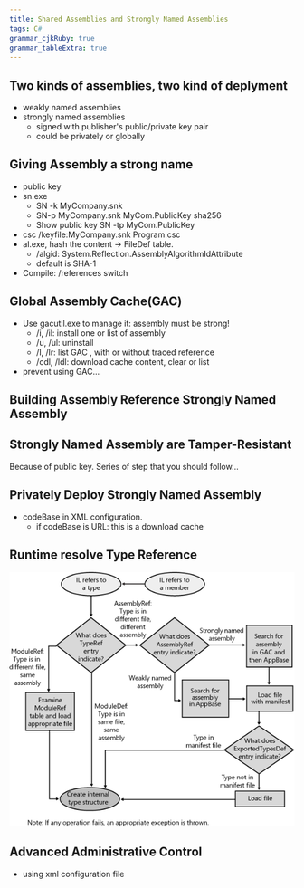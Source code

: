 ```yaml
---
title: Shared Assemblies and Strongly Named Assemblies
tags: C#
grammar_cjkRuby: true
grammar_tableExtra: true
---
```


## Two kinds of assemblies, two kind of deplyment
* weakly named assemblies
* strongly named assemblies
	* signed with publisher's public/private key pair
	* could be privately or globally

## Giving Assembly a strong name
* public key
* sn.exe
	* SN -k MyCompany.snk
	* SN-p MyCompany.snk MyCom.PublicKey sha256
	* Show public key SN -tp MyCom.PublicKey
* csc /keyfile:MyCompany.snk Program.csc
* al.exe, hash the content -> FileDef table.
	* /algid: System.Reflection.AssemblyAlgorithmIdAttribute
	* default is SHA-1
* Compile: /references switch

## Global Assembly Cache(GAC)
* Use gacutil.exe to manage it: assembly must be strong!
	* /i, /il: install one or list of assembly
	* /u, /ul: uninstall
	* /l, /lr: list GAC , with or without traced reference
	* /cdl, /ldl: download cache content, clear or list
* prevent using GAC...

## Building Assembly Reference Strongly Named Assembly

## Strongly Named Assembly are Tamper-Resistant
Because of public key.
Series of step that you should follow...

## Privately Deploy Strongly Named Assembly
* codeBase in XML configuration.
	* if codeBase is URL: this is a download cache

## Runtime resolve Type Reference
![Resolve Type Reference](./images/1535352651493.png)

## Advanced Administrative Control
* using xml configuration file